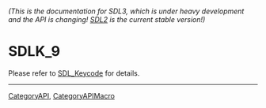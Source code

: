 ###### (This is the documentation for SDL3, which is under heavy development and the API is changing! [SDL2](https://wiki.libsdl.org/SDL2/) is the current stable version!)
# SDLK_9

Please refer to [SDL_Keycode](SDL_Keycode) for details.

----
[CategoryAPI](CategoryAPI), [CategoryAPIMacro](CategoryAPIMacro)

